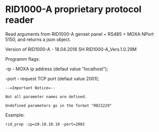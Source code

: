 # RID1000-A proprietary protocol reader 


Read arguments from RID1000-A genset panel + RS485 + MOXA NPort 5150, and returns a json object.

Version of RID1000-A  - 18.04.2016 SH RID1000-A_Vers.1.0.29М

Programm flags:

-ip - MOXA ip address (defaut value "localhost");

-port - request TCP port (defaut value 2001);

`--=Important Notice=--`

`Not all parameter names are defined.`

`Undefined parameters go in the format "R021229"`

Example:

`rid_prop -ip=10.10.10.10 -port=2002 `
